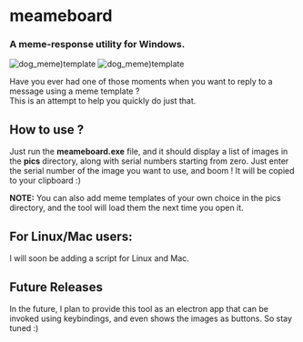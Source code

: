 # meameboard
### A meme-response utility for Windows.
![dog_meme)template](https://raw.githubusercontent.com/starchaser137/meameboard/main/source/icon.ico)
![dog_meme)template](https://external-content.duckduckgo.com/iu/?u=http%3A%2F%2Fi0.kym-cdn.com%2Fphotos%2Fimages%2Ffacebook%2F000%2F663%2F060%2F024.png&f=1&nofb=1)  

Have you ever had one of those moments when you want to reply to a message using a meme template ?  
This is an attempt to help you quickly do just that.  

## How to use ?
Just run the **meameboard.exe** file, and it should display a list of images in the **pics** directory, along with serial numbers starting from zero.
Just enter the serial number of the image you want to use, and boom !
It will be copied to your clipboard :)

**NOTE:** You can also add meme templates of your own choice in the pics directory, and the tool will load them the next time you open it.

## For Linux/Mac users:
I will soon be adding a script for Linux and Mac.

## Future Releases
In the future, I plan to provide this tool as an electron app that can be invoked using keybindings, and even shows the images as buttons.
So stay tuned :)
